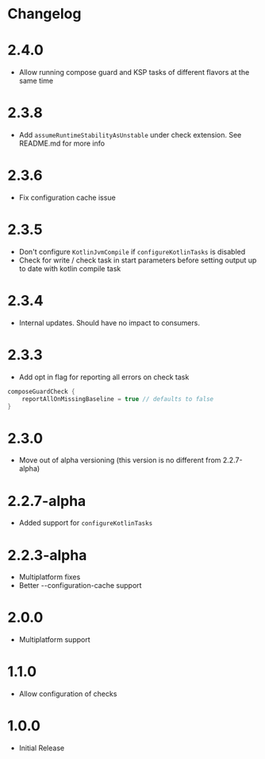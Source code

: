 # Changelog

# 2.4.0

* Allow running compose guard and KSP tasks of different flavors at the same time

# 2.3.8

* Add `assumeRuntimeStabilityAsUnstable` under check extension. See README.md for more info

# 2.3.6

* Fix configuration cache issue

# 2.3.5

* Don't configure `KotlinJvmCompile` if `configureKotlinTasks` is disabled
* Check for write / check task in start parameters before setting output up to date with kotlin compile task

# 2.3.4

* Internal updates. Should have no impact to consumers.

# 2.3.3

* Add opt in flag for reporting all errors on check task
```kts
composeGuardCheck {
    reportAllOnMissingBaseline = true // defaults to false
}
```

# 2.3.0

* Move out of alpha versioning (this version is no different from 2.2.7-alpha)

# 2.2.7-alpha

* Added support for `configureKotlinTasks`

# 2.2.3-alpha

* Multiplatform fixes
* Better --configuration-cache support

# 2.0.0

* Multiplatform support

# 1.1.0

* Allow configuration of checks

# 1.0.0

* Initial Release